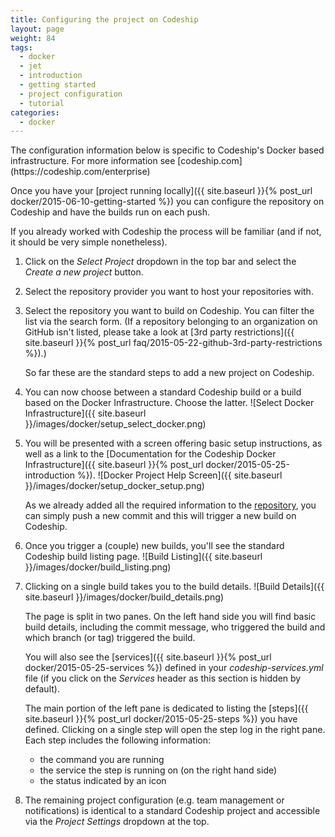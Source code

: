 ```yaml
---
title: Configuring the project on Codeship
layout: page
weight: 84
tags:
  - docker
  - jet
  - introduction
  - getting started
  - project configuration
  - tutorial
categories:
  - docker
---
```


<div class="info-block">
The configuration information below is specific to Codeship's Docker based infrastructure. For more information see [codeship.com](https://codeship.com/enterprise)
</div>

Once you have your [project running locally]({{ site.baseurl }}{% post_url docker/2015-06-10-getting-started %}) you can configure the repository on Codeship and have the builds run on each push.

If you already worked with Codeship the process will be familiar (and if not, it should be very simple nonetheless).

1. Click on the _Select Project_ dropdown in the top bar and select the _Create a new project_ button.
2. Select the repository provider you want to host your repositories with.
3. Select the repository you want to build on Codeship. You can filter the list via the search form. (If a repository belonging to an organization on GitHub isn't listed, please take a look at [3rd party restrictions]({{ site.baseurl }}{% post_url faq/2015-05-22-github-3rd-party-restrictions %}).)

	So far these are the standard steps to add a new project on Codeship.

4. You can now choose between a standard Codeship build or a build based on the Docker Infrastructure. Choose the latter.
	![Select Docker Infrastructure]({{ site.baseurl }}/images/docker/setup_select_docker.png)
5. You will be presented with a screen offering basic setup instructions, as well as a link to the [Documentation for the Codeship Docker Infrastructure]({{ site.baseurl }}{% post_url docker/2015-05-25-introduction %}).
	![Docker Project Help Screen]({{ site.baseurl }}/images/docker/setup_docker_setup.png)

	As we already added all the required information to the [repository](https://github.com/codeship/jet-tutorial), you can simply push a new commit and this will trigger a new build on Codeship.
6. Once you trigger a (couple) new builds, you'll see the standard Codeship build listing page.
	![Build Listing]({{ site.baseurl }}/images/docker/build_listing.png)
7. Clicking on a single build takes you to the build details.
	![Build Details]({{ site.baseurl }}/images/docker/build_details.png)

	The page is split in two panes. On the left hand side you will find basic build details, including the commit message, who triggered the build and which branch (or tag) triggered the build.

	You will also see the [services]({{ site.baseurl }}{% post_url docker/2015-05-25-services %}) defined in your _codeship-services.yml_ file (if you click on the _Services_ header as this section is hidden by default).

	The main portion of the left pane is dedicated to listing the [steps]({{ site.baseurl }}{% post_url docker/2015-05-25-steps %}) you have defined. Clicking on a single step will open the step log in the right pane. Each step includes the following information:

	* the command you are running
	* the service the step is running on (on the right hand side)
	* the status indicated by an icon

8. The remaining project configuration (e.g. team management or notifications) is identical to a standard Codeship project and accessible via the _Project Settings_ dropdown at the top.

